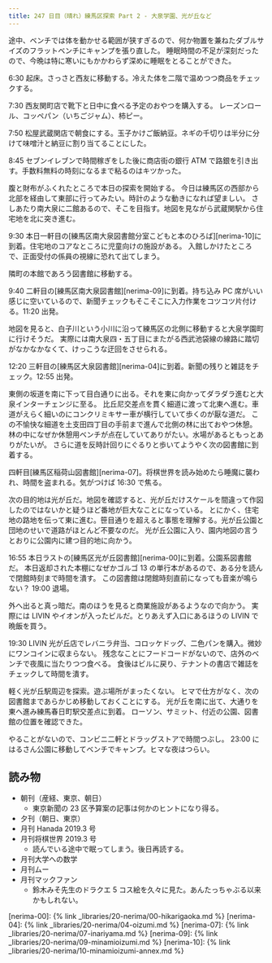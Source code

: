 ```yaml
---
title: 247 日目（晴れ）練馬区探索 Part 2 - 大泉学園、光が丘など
---
```


途中、ベンチでは体を動かせる範囲が狭すぎるので、何か物置を兼ねたダブルサイズのフラットベンチにキャンプを張り直した。
睡眠時間の不足が深刻だったので、今晩は特に寒いにもかかわらず深めに睡眠をとることができた。

6:30 起床。さっさと西友に移動する。冷えた体を二階で温めつつ商品をチェックする。

7:30 西友関町店で靴下と日中に食べる予定のおやつを購入する。
レーズンロール、コッペパン（いちごジャム）、柿ピー。

7:50 松屋武蔵関店で朝食にする。玉子かけご飯納豆。ネギの千切りは半分に分けて味噌汁と納豆に割り当てることにした。

8:45 セブンイレブンで時間稼ぎをした後に商店街の銀行 ATM で路銀を引き出す。手数料無料の時刻になるまで粘るのはキツかった。

腹と財布がふくれたところで本日の探索を開始する。
今日は練馬区の西部から北部を経由して東部に行ってみたい。時計のような動きになれば望ましい。
さしあたり南大泉に二館あるので、そこを目指す。地図を見ながら武蔵関駅から住宅地を北に突き進む。

9:30 本日一軒目の[練馬区南大泉図書館分室こどもと本のひろば][nerima-10]に到着。住宅地のコアなところに児童向けの施設がある。
入館しかけたところで、正面受付の係員の視線に恐れて出てしまう。

隣町の本館であろう図書館に移動する。

9:40 二軒目の[練馬区南大泉図書館][nerima-09]に到着。持ち込み PC 席がいい感じに空いているので、新聞チェックもそこそこに入力作業をコツコツ片付ける。11:20 出発。

地図を見ると、白子川という小川に沿って練馬区の北側に移動すると大泉学園町に行けそうだ。
実際には南大泉四・五丁目にまたがる西武池袋線の線路に踏切がなかなかなくて、けっこうな迂回をさせられる。

12:20 三軒目の[練馬区大泉図書館][nerima-04]に到着。新聞の残りと雑誌をチェック。12:55 出発。

東側の坂道を南に下って目白通りに出る。それを東に向かってダラダラ進むと大泉インターチェンジに至る。
比丘尼交差点を貫く細道に渡って北東へ進む。車道がえらく細いのにコンクリミキサー車が横行していて歩くのが厭な道だ。
この不愉快な細道を土支田四丁目の手前まで進んで北側の林に出ておやつ休憩。
林の中になぜか休憩用ベンチが点在していてありがたい。水場があるともっとありがたいが。
さらに道を反時計回りにぐるりと歩いてようやく次の図書館に到着する。

四軒目[練馬区稲荷山図書館][nerima-07]。将棋世界を読み始めたら睡魔に襲われ、時間を盗まれる。気がつけば 16:30 で焦る。

次の目的地は光が丘だ。地図を確認すると、光が丘だけスケールを間違って作図したのではないかと疑うほど番地が巨大なことになっている。
とにかく、住宅地の路地を伝って東に進む。笹目通りを超えると事態を理解する。光が丘公園と団地のせいで道路がほとんど不要なのだ。
光が丘公園に入り、園内地図の言うとおりに公園内に建つ目的地に向かう。

16:55 本日ラストの[練馬区光が丘図書館][nerima-00]に到着。公園系図書館だ。
本日返却された本棚になぜかゴルゴ 13 の単行本があるので、ある分を読んで閉館時刻まで時間を潰す。
この図書館は閉館時刻直前になっても音楽が鳴らない？ 19:00 退場。

外へ出ると真っ暗だ。南のほうを見ると商業施設があるようなので向かう。
実際には LIVIN やイオンが入ったビルだ。とりあえず入口にあるほうの LIVIN で晩飯を買う。

19:30 LIVIN 光が丘店でレバニラ弁当、コロッケドッグ、二色パンを購入。微妙にワンコインに収まらない。
残念なことにフードコードがないので、店外のベンチで夜風に当たりつつ食べる。
食後はビルに戻り、テナントの書店で雑誌をチェックして時間を潰す。

軽く光が丘駅周辺を探索。遊ぶ場所がまったくない。
ヒマで仕方がなく、次の図書館まであらかじめ移動しておくことにする。
光が丘を南に出て、大通りを東へ進み練馬春日町駅交差点に到着。
ローソン、サミット、付近の公園、図書館の位置を確認できた。

やることがないので、コンビニ二軒とドラッグストアで時間つぶし。
23:00 にはるさん公園に移動してベンチでキャンプ。ヒマな夜はつらい。

## 読み物

* 朝刊（産経、東京、朝日）
  * 東京新聞の 23 区予算案の記事は何かのヒントになり得る。
* 夕刊（朝日、東京）
* 月刊 Hanada 2019.3 号
* 月刊将棋世界 2019.3 号
  * 読んでいる途中で眠ってしまう。後日再読する。
* 月刊大学への数学
* 月刊ムー
* 月刊マックファン
  * 鈴木みそ先生のドラクエ 5 コス絵を久々に見た。あんたっちゃぶる以来かもしれない。

[nerima-00]: {% link _libraries/20-nerima/00-hikarigaoka.md %}
[nerima-04]: {% link _libraries/20-nerima/04-oizumi.md %}
[nerima-07]: {% link _libraries/20-nerima/07-inariyama.md %}
[nerima-09]: {% link _libraries/20-nerima/09-minamioizumi.md %}
[nerima-10]: {% link _libraries/20-nerima/10-minamioizumi-annex.md %}
